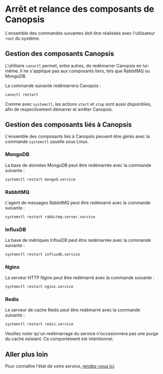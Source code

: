 # Arrêt et relance des composants de Canopsis

L'ensemble des commandes suivantes doit être réalisées avec l'utilisateur `root` du système.

## Gestion des composants Canopsis

L'utilitaire `canoctl` permet, entre autres, de redémarrer Canopsis en lui-même. Il ne s'applique pas aux composants tiers, tels que RabbitMQ ou MongoDB.

La commande suivante redémarrera Canopsis :

```sh
canoctl restart
```

Comme avec `systemctl`, les actions `start` et `stop` sont aussi disponibles, afin de respectivement démarrer et arrêter Canopsis.

## Gestion des composants liés à Canopsis

L'ensemble des composants liés à Canopsis peuvent être gérés avec la commande `systemctl` usuelle sous Linux.

### MongoDB

La base de données MongoDB peut être redémarrée avec la commande suivante :

```sh
systemctl restart mongod.service
```

### RabbitMQ

L'agent de messages RabbitMQ peut être redémarré avec la commande suivante :

```sh
systemctl restart rabbitmq-server.service
```

### InfluxDB

La base de métriques InfluxDB peut être redémarrée avec la commande suivante :

```sh
systemctl restart influxdb.service
```

### Nginx

La serveur HTTP Nginx peut être redémarré avec la commande suivante :

```sh
systemctl restart nginx.service
```

### Redis

Le serveur de cache Redis peut être redémarré avec la commande suivante :

```sh
systemctl restart redis.service
```

Veuillez noter qu'un redémarrage du service n'occasionnera pas une purge du cache existant. Ce comportement est intentionnel.

## Aller plus loin 

Pour connaître l'état de votre service, [rendez-vous ici](../../guide-de-depannage/etat-des-composants.md).
